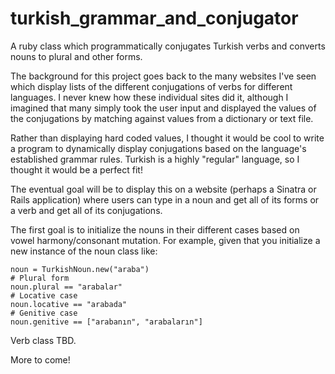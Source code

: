 # turkish_grammar_and_conjugator
A ruby class which programmatically conjugates Turkish verbs and converts nouns to plural and other forms.

The background for this project goes back to the many websites I've seen which display lists of the different conjugations of verbs for different languages. I never knew how these individual sites did it, although I imagined that many simply took the user input and displayed the values of the conjugations by matching against values from a dictionary or text file.

Rather than displaying hard coded values, I thought it would be cool to write a program to dynamically display conjugations based on the language's established grammar rules. Turkish is a highly "regular" language, so I thought it would be a perfect fit!

The eventual goal will be to display this on a website (perhaps a Sinatra or Rails application) where users can type in a noun and get all of its forms or a verb and get all of its conjugations.

The first goal is to initialize the nouns in their different cases based on vowel harmony/consonant mutation. For example, given that you initialize a new instance of the noun class like:

```
noun = TurkishNoun.new("araba")
# Plural form
noun.plural == "arabalar"
# Locative case
noun.locative == "arabada"
# Genitive case
noun.genitive == ["arabanın", "arabaların"]
```

Verb class TBD.

More to come!
